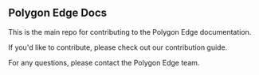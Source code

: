 ## Polygon Edge Docs

This is the main repo for contributing to the Polygon Edge documentation.

If you'd like to contribute, please check out our contribution guide.

For any questions, please contact the Polygon Edge team.